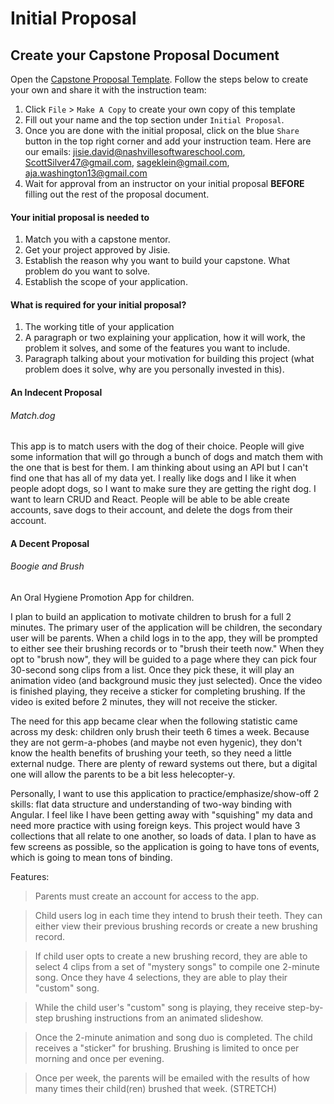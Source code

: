 # Initial Proposal

## Create your Capstone Proposal Document

Open the [Capstone Proposal Template](https://docs.google.com/document/d/1rZM4WKj_HIuBooHNTbYt6QDK2Ml9kIPEGOsXAcyHsXQ/edit?usp=sharing). Follow the steps below to create your own and share it with the instruction team:

1. Click `File` > `Make A Copy` to create your own copy of this template
1. Fill out your name and the top section under `Initial Proposal`.
1. Once you are done with the initial proposal, click on the blue `Share` button in the top right corner and add your instruction team. Here are our emails: jisie.david@nashvillesoftwareschool.com, ScottSilver47@gmail.com, sageklein@gmail.com, aja.washington13@gmail.com
1. Wait for approval from an instructor on your initial proposal **BEFORE** filling out the rest of the proposal document.

#### Your initial proposal is needed to
1. Match you with a capstone mentor.
1. Get your project approved by Jisie.
1. Establish the reason why you want to build your capstone. What problem do you want to solve.
1. Establish the scope of your application.

#### What is required for your initial proposal?
1. The working title of your application
1. A paragraph or two explaining your application, how it will work, the problem it solves, and some of the features you want to include.
1. Paragraph talking about your motivation for building this project (what problem does it solve, why are you personally invested in this).


#### An Indecent Proposal

###### Match.dog
This app is to match users with the dog of their choice. People will give some information that will go through a bunch of dogs and match them with the one that is best for them. I am thinking about using an API but I can't find one that has all of my data yet. I really like dogs and I like it when people adopt dogs, so I want to make sure they are getting the right dog. I want to learn CRUD and React. People will be able to be able create accounts, save dogs to their account, and delete the dogs from their account.


#### A Decent Proposal

###### Boogie and Brush
An Oral Hygiene Promotion App for children.

I plan to build an application to motivate children to brush for a full 2 minutes. The primary user of the application will be children, the secondary user will be parents. When a child logs in to the app, they will be prompted to either see their brushing records or to "brush their teeth now." When they opt to "brush now", they will be guided to a page where they can pick four 30-second song clips from a list. Once they pick these, it will play an animation video (and background music they just selected). Once the video is finished playing, they receive a sticker for completing brushing. If the video is exited before 2 minutes, they will not receive the sticker.

The need for this app became clear when the following statistic came across my desk: children only brush their teeth 6 times a week. Because they are not germ-a-phobes (and maybe not even hygenic), they don't know the health benefits of brushing your teeth, so they need a little external nudge. There are plenty of reward systems out there, but a digital one will allow the parents to be a bit less helecopter-y.

Personally, I want to use this application to practice/emphasize/show-off 2 skills: flat data structure and understanding of two-way binding with Angular. I feel like I have been getting away with "squishing" my data and need more practice with using foreign keys. This project would have 3 collections that all relate to one another, so loads of data. I plan to have as few screens as possible, so the application is going to have tons of events, which is going to mean tons of binding.

Features:
> Parents must create an account for access to the app.

> Child users log in each time they intend to brush their teeth. They can either view their previous brushing records or create a new brushing record.

> If child user opts to create a new brushing record, they are able to select 4 clips from a set of "mystery songs" to compile one 2-minute song. Once they have 4 selections, they are able to play their "custom" song.

> While the child user's "custom" song is playing, they receive step-by-step brushing instructions from an animated slideshow.

> Once the 2-minute animation and song duo is completed. The child receives a "sticker" for brushing. Brushing is limited to once per morning and once per evening.

> Once per week, the parents will be emailed with the results of how many times their child(ren) brushed that week. (STRETCH)
